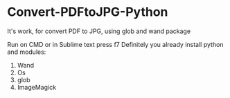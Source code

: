 # Convert-PDFtoJPG-Python
It's work, for convert PDF to JPG, using glob and wand package

Run on CMD or in Sublime text press f7
Definitely you already install python and modules:
  1. Wand
  2. Os
  3. glob
  4. ImageMagick

